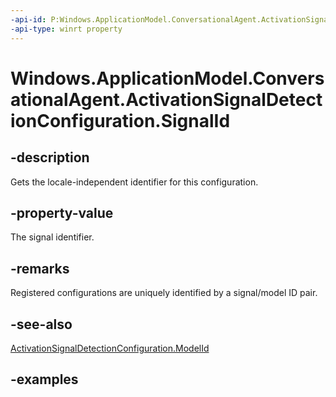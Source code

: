 ```yaml
---
-api-id: P:Windows.ApplicationModel.ConversationalAgent.ActivationSignalDetectionConfiguration.SignalId
-api-type: winrt property
---
```


<!-- Property syntax.
public string SignalId { get; }
-->

# Windows.ApplicationModel.ConversationalAgent.ActivationSignalDetectionConfiguration.SignalId

## -description

Gets the locale-independent identifier for this configuration.

## -property-value

The signal identifier.

## -remarks

Registered configurations are uniquely identified by a signal/model ID pair.

## -see-also

[ActivationSignalDetectionConfiguration.ModelId](activationsignaldetectionconfiguration_modelid.md)

## -examples

